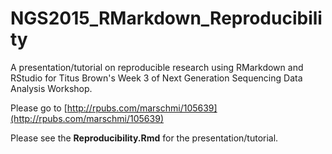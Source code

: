 # NGS2015_RMarkdown_Reproducibility

A presentation/tutorial on reproducible research using RMarkdown and RStudio for Titus Brown's Week 3 of Next Generation Sequencing Data Analysis Workshop.  

Please go to [http://rpubs.com/marschmi/105639](http://rpubs.com/marschmi/105639)


Please see the **Reproducibility.Rmd** for the presentation/tutorial.


